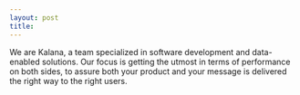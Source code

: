 ```yaml
---
layout: post
title:  
---
```


We are Kalana, a team specialized in software development and data-enabled solutions. Our focus is getting the utmost in terms of performance on both sides, to assure both your product and your message is delivered the right way to the right users.
